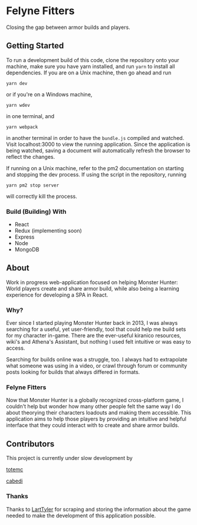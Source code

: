 # Felyne Fitters
Closing the gap between armor builds and players.

## Getting Started
To run a development build of this code, clone the repository onto your machine, make sure you have yarn installed, and run ```yarn``` to install all dependencies. If you are on a Unix machine, then go ahead and run

```
yarn dev
```

or if you're on a Windows machine,

```
yarn wdev
```

in one terminal, and

```
yarn webpack
```

in another terminal in order to have the ```bundle.js``` compiled and watched. Visit localhost:3000 to view the running application. Since the application is being watched, saving a document will automatically refresh the browser to reflect the changes.

If running on a Unix machine, refer to the pm2 documentation on starting and stopping the dev process. If using the script in the repository, running 

```
yarn pm2 stop server
```

will correctly kill the process.

### Build (Building) With
* React
* Redux (implementing soon)
* Express
* Node
* MongoDB

## About
Work in progress web-application focused on helping Monster Hunter: World players create and share armor build, while also being a learning experience for developing a SPA in React.

### Why?
Ever since I started playing Monster Hunter back in 2013, I was always searching for a useful, yet user-friendly, tool that could help me build sets for my character in-game. There are the ever-useful kiranico resources, wiki's and Athena's Assistant, but nothing I used felt intuitive or was easy to access.

Searching for builds online was a struggle, too. I always had to extrapolate what someone was using in a video, or crawl through forum or community posts looking for builds that always differed in formats.

### Felyne Fitters
Now that Monster Hunter is a globally recognized cross-platform game, I couldn't help but wonder how many other people felt the same way I do about theorying their characters loadouts and making them accessible. This application aims to help those players by providing an intuitive and helpful interface that they could interact with to create and share armor builds.

## Contributors
This project is currently under slow development by

[totemc](https://github.com/totemc)

[cabedi](https://github.com/cabedi)

### Thanks
Thanks to [LartTyler](https://github.com/LartTyler) for scraping and storing the information about the game needed to make the development of this application possible.
